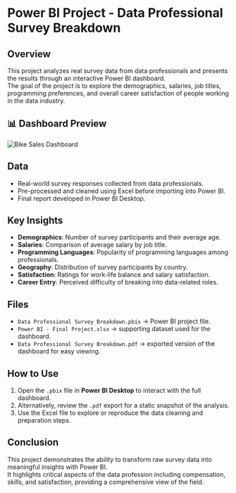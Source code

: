 # Power BI Project - Data Professional Survey Breakdown

## Overview
This project analyzes real survey data from data professionals and presents the results through an interactive Power BI dashboard.  
The goal of the project is to explore the demographics, salaries, job titles, programming preferences, and overall career satisfaction of people working in the data industry.
## 📊 Dashboard Preview
![Bike Sales Dashboard](images/Data%20Professional%20Survey%20Breakdown.png)


## Data
- Real-world survey responses collected from data professionals.  
- Pre-processed and cleaned using Excel before importing into Power BI.  
- Final report developed in Power BI Desktop.

## Key Insights
- **Demographics**: Number of survey participants and their average age.  
- **Salaries**: Comparison of average salary by job title.  
- **Programming Languages**: Popularity of programming languages among professionals.  
- **Geography**: Distribution of survey participants by country.  
- **Satisfaction**: Ratings for work-life balance and salary satisfaction.  
- **Career Entry**: Perceived difficulty of breaking into data-related roles.

## Files
- `Data Professional Survey Breakdown.pbix` → Power BI project file.  
- `Power BI - Final Project.xlsx` → supporting dataset used for the dashboard.  
- `Data Professional Survey Breakdown.pdf` → exported version of the dashboard for easy viewing.

## How to Use
1. Open the `.pbix` file in **Power BI Desktop** to interact with the full dashboard.  
2. Alternatively, review the `.pdf` export for a static snapshot of the analysis.  
3. Use the Excel file to explore or reproduce the data cleaning and preparation steps.

## Conclusion
This project demonstrates the ability to transform raw survey data into meaningful insights with Power BI.  
It highlights critical aspects of the data profession including compensation, skills, and satisfaction, providing a comprehensive view of the field.

